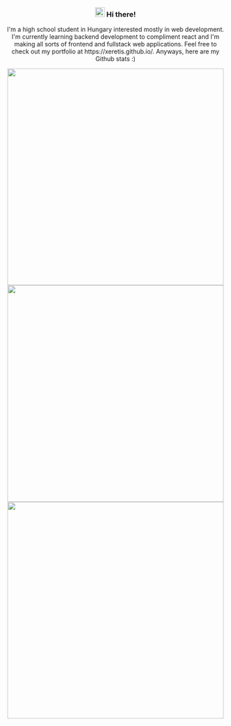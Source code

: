 <h3 align ="center"> <img src='https://qpluspicture.oss-cn-beijing.aliyuncs.com/6LjjQA/Hi.gif' alt='Hi' width="22"/> Hi there! </h3>

<p align="center">I'm a high school student in Hungary interested mostly in web development. I'm currently learning backend development to compliment react and I'm making all sorts of frontend and fullstack web applications. Feel free to check out my portfolio at https://xeretis.github.io/. Anyways, here are my Github stats :)</p>


<div align="center" valign="center">
      <img src="https://github-readme-stats.vercel.app/api?username=Xeretis&count_private=true&theme=tokyonight&hide=prs&hide_border=true" width="500" />
      <img src="https://github-readme-streak-stats.herokuapp.com/?user=xeretis&theme=tokyonight&hide_border=true" width="500"/>
      <img src="https://github-readme-stats.vercel.app/api/top-langs/?username=Xeretis&layout=compact&theme=tokyonight&hide_border=true" width="500" />
</div>

